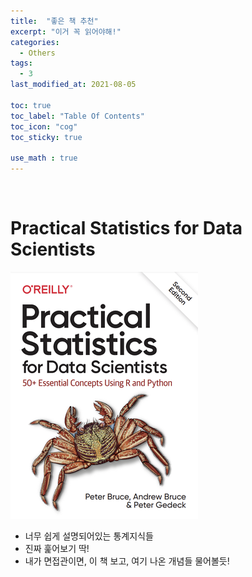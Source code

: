 ```yaml
---
title:  "좋은 책 추천"
excerpt: "이거 꼭 읽어야해!"
categories:
  - Others
tags:
  - 3
last_modified_at: 2021-08-05

toc: true
toc_label: "Table Of Contents"
toc_icon: "cog"
toc_sticky: true

use_math : true
---
```


<br>

# Practical Statistics for Data Scientists

![png](/assets/images/Others/3_1.png)

- 너무 쉽게 설명되어있는 통계지식들
- 진짜 훑어보기 딱! 
- 내가 면접관이면, 이 책 보고, 여기 나온 개념들 물어볼듯! 
